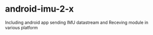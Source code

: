 # android-imu-2-x
Including android app sending IMU datastream and Receving module in various platform
